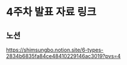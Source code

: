 # 4주차 발표 자료 링크

## 노션

https://shimsungbo.notion.site/6-types-2834b6835fa84ce48410229146ac3019?pvs=4
